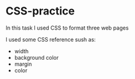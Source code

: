 # CSS-practice

In this task I used CSS to format three web pages

I used some CSS reference sush as:
+ width
+ background color
+ margin
+ color

